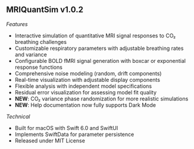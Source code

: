 ## MRIQuantSim v1.0.2

  *Features*

  - Interactive simulation of quantitative MRI signal responses to CO₂ breathing challenges
  - Customizable respiratory parameters with adjustable breathing rates and variance
  - Configurable BOLD fMRI signal generation with boxcar or exponential response functions
  - Comprehensive noise modeling (random, drift components)
  - Real-time visualization with adjustable display components
  - Flexible analysis with independent model specifications
  - Residual error visualization for assessing model fit quality
  - **NEW**: CO₂ variance phase randomization for more realistic simulations
  - **NEW**: Help documentation now fully supports Dark Mode

  *Technical*

  - Built for macOS with Swift 6.0 and SwiftUI
  - Implements SwiftData for parameter persistence
  - Released under MIT License